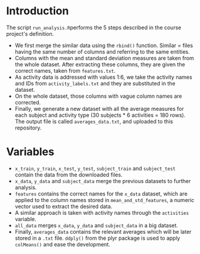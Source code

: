 # Introduction

The script `run_analysis.R`performs the 5 steps described in the course project's definition.

* We first merge the similar data using the `rbind()` function. Similar = files having the same number of columns and referring to the same entities.
* Columns with the mean and standard deviation measures are taken from the whole dataset. After extracting these columns, they are given the correct names, taken from `features.txt`.
* As activity data is addressed with values 1:6, we take the activity names and IDs from `activity_labels.txt` and they are substituted in the dataset.
* On the whole dataset, those columns with vague column names are corrected.
* Finally, we generate a new dataset with all the average measures for each subject and activity type (30 subjects * 6 activities = 180 rows). The output file is called `averages_data.txt`, and uploaded to this repository.

# Variables

* `x_train`, `y_train`, `x_test`, `y_test`, `subject_train` and `subject_test` contain the data from the downloaded files.
* `x_data`, `y_data` and `subject_data` merge the previous datasets to further analysis.
* `features` contains the correct names for the `x_data` dataset, which are applied to the column names stored in `mean_and_std_features`, a numeric vector used to extract the desired data.
* A similar approach is taken with activity names through the `activities` variable.
* `all_data` merges `x_data`, `y_data` and `subject_data` in a big dataset.
* Finally, `averages_data` contains the relevant averages which will be later stored in a `.txt` file. `ddply()` from the plyr package is used to apply `colMeans()` and ease the development.
